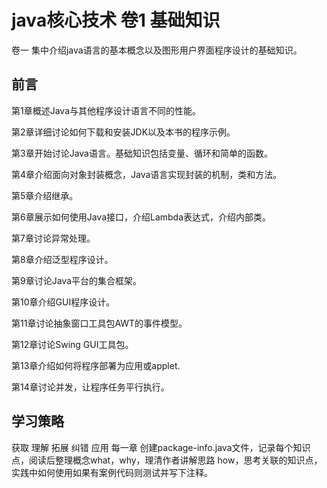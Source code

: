 # java核心技术 卷1 基础知识
 卷一 集中介绍java语言的基本概念以及图形用户界面程序设计的基础知识。
## 前言
第1章概述Java与其他程序设计语言不同的性能。

第2章详细讨论如何下载和安装JDK以及本书的程序示例。

第3章开始讨论Java语言。基础知识包括变量、循环和简单的函数。

第4章介绍面向对象封装概念，Java语言实现封装的机制，类和方法。

第5章介绍继承。

第6章展示如何使用Java接口，介绍Lambda表达式，介绍内部类。

第7章讨论异常处理。

第8章介绍泛型程序设计。

第9章讨论Java平台的集合框架。

第10章介绍GUI程序设计。

第11章讨论抽象窗口工具包AWT的事件模型。

第12章讨论Swing GUI工具包。

第13章介绍如何将程序部署为应用或applet.

第14章讨论并发，让程序任务平行执行。
## 学习策略
获取 理解 拓展 纠错 应用
每一章 创建package-info.java文件，记录每个知识点，阅读后整理概念what，why，理清作者讲解思路 how，思考关联的知识点，实践中如何使用如果有案例代码则测试并写下注释。

